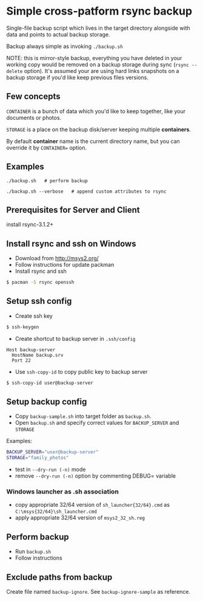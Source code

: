 
Simple cross-patform rsync backup
=================================

Single-file backup script which lives in the target directory alongside with data and points to actual backup storage.

Backup always simple as invoking `./backup.sh`

NOTE: this is mirror-style backup, everything you have deleted in your working copy would be removed on a backup storage during sync (`rsync --delete` option). It's assumed your are using hard links snapshots on a backup storage if you'd like keep previous files versions.

## Few concepts

`CONTAINER` is a bunch of data which you'd like to keep together, like your documents or photos.

`STORAGE` is a place on the backup disk/server keeping multiple **containers**.

By default **container** name is the current directory name, but you can override it by `CONTAINER=` option.

## Examples

```
./backup.sh   # perform backup
```

```
./backup.sh --verbose   # append custom attributes to rsync
```

## Prerequisites for Server and Client

install rsync-3.1.2+

## Install rsync and ssh on Windows

 * Download from http://msys2.org/
 * Follow instructions for update packman
 * Install rsync and ssh 

```bash
$ pacman -S rsync openssh
```

## Setup ssh config

 * Create ssh key 

```bash
$ ssh-keygen
```

 * Create shortcut to backup server in `.ssh/config`

```ssh-config
Host backup-server
  HostName backup.srv
  Port 22
```

 * Use `ssh-copy-id` to copy public key to backup server

```bash
$ ssh-copy-id user@backup-server
```

## Setup backup config

 * Copy `backup-sample.sh` into target folder as `backup.sh`.
 * Open `backup.sh` and specify correct values for `BACKUP_SERVER` and `STORAGE`

Examples:

```bash
BACKUP_SERVER="user@backup-server"
STORAGE="family_photos"
```

 * test in `--dry-run (-n)` mode
 * remove `--dry-run (-n)` option by commenting DEBUG= variable

### Windows launcher as .sh association

 * copy appropriate 32/64 version of `sh_launcher{32/64}.cmd` as `C:\msys{32/64}\sh_launcher.cmd`
 * apply appropriate 32/64 version of `msys2_32_sh.reg`

## Perform backup

 * Run `backup.sh`
 * Follow instructions

## Exclude paths from backup

Create file named `backup-ignore`. See `backup-ignore-sample` as reference.
